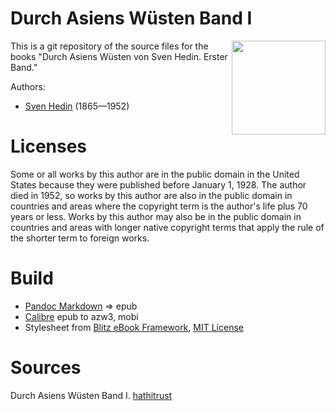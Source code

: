# Durch Asiens Wüsten Band I

<img align="right" height="150" src="https://user-images.githubusercontent.com/13177792/194353397-f26c0beb-b300-4e50-bd74-bf6607b6ab96.jpg">

This is a git repository of the source files for the books "Durch Asiens Wüsten von Sven Hedin. Erster Band."

Authors:

* [Sven Hedin](https://de.wikipedia.org/wiki/Sven_Hedin) (1865—1952)

# Licenses
Some or all works by this author are in the public domain in the United States
because they were published before January 1, 1928. The author died in 1952, so
works by this author are also in the public domain in countries and areas where
the copyright term is the author's life plus 70 years or less. Works by this
author may also be in the public domain in countries and areas with longer
native copyright terms that apply the rule of the shorter term to foreign works.

# Build
* [Pandoc Markdown](https://pandoc.org/MANUAL.html#pandocs-markdown) => epub
* [Calibre](https://calibre-ebook.com/) epub to azw3, mobi
* Stylesheet from [Blitz eBook Framework](https://friendsofepub.github.io/Blitz/), [MIT License](https://github.com/FriendsOfEpub/Blitz/blob/master/LICENSE)

# Sources
Durch Asiens Wüsten Band I. [hathitrust](https://babel.hathitrust.org/cgi/pt?id=njp.32101057192286&view=1up&seq=11&skin=2021)

